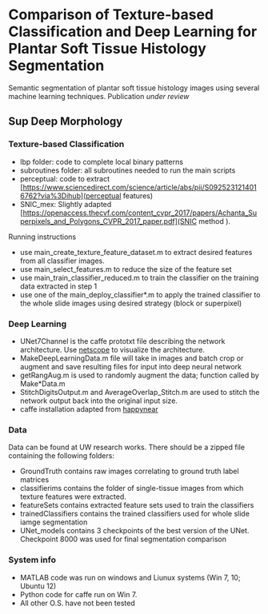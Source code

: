 # Comparison of Texture-based Classification and Deep Learning for Plantar Soft Tissue Histology Segmentation
Semantic segmentation of plantar soft tissue histology images using several machine learning techniques. Publication *under review*



## Sup Deep Morphology
### Texture-based Classification
* lbp folder: code to complete local binary patterns
* subroutines folder: all subroutines needed to run the main scripts
* perceptual: code to extract [https://www.sciencedirect.com/science/article/abs/pii/S0925231214016762?via%3Dihub](perceptual features)
* SNIC_mex: Slightly adapted [https://openaccess.thecvf.com/content_cvpr_2017/papers/Achanta_Superpixels_and_Polygons_CVPR_2017_paper.pdf](SNIC method ). 

Running instructions
* use main_create_texture_feature_dataset.m to extract desired features from all classifier images. 
* use main_select_features.m to reduce the size of the feature set
* use main_train_classifier_reduced.m to train the classifier on the training data extracted in step 1
* use one of the main_deploy_classifier*.m to apply the trained classifier to the whole slide images using desired strategy (block or superpixel)

### Deep Learning
* UNet7Channel is the caffe prototxt file describing the network architecture. Use [netscope](https://dgschwend.github.io/netscope/#/editor) to visualize the architecture. 
* MakeDeepLearningData.m file will take in images and batch crop or augment and save resulting files for input into deep neural network
* getRangAug.m is used to randomly augment the data; function called by Make*Data.m
* StitchDigitsOutput.m and AverageOverlap_Stitch.m are used to stitch the network output back into the original input size. 
* caffe installation adapted from [happynear](https://github.com/happynear/caffe-windows)

### Data
Data can be found at UW research works. There should be a zipped file containing the following folders:
* GroundTruth contains raw images correlating to ground truth label matrices
* classifierims contains the folder of single-tissue images from which texture features were extracted. 
* featureSets contains extracted feature sets used to train the classifiers
* trainedClassifiers contains the trained classifiers used for whole slide iamge segmentation
* UNet_models contains 3 checkpoints of the best version of the UNet. Checkpoint 8000 was used for final segmentation comparison




### System info
* MATLAB code was run on windows and Liunux systems (Win 7, 10; Ubuntu 12)
* Python code for caffe run on Win 7. 
* All other O.S. have not been tested
